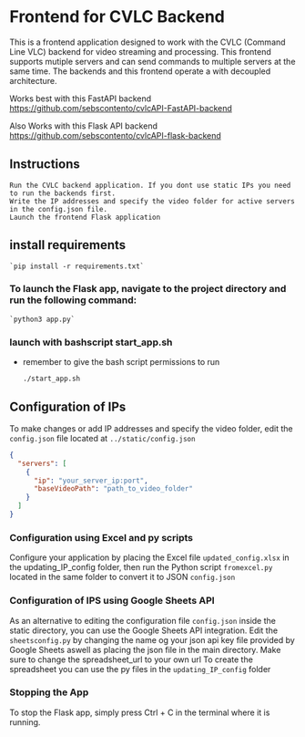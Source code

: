 # Frontend for CVLC Backend

This is a frontend application designed to work with the CVLC (Command Line VLC) backend for video streaming and processing. This frontend supports mutiple servers and can send commands to multiple servers at the same time. The backends and this frontend operate a with decoupled architecture. 

Works best with this FastAPI backend 
https://github.com/sebscontento/cvlcAPI-FastAPI-backend 

Also Works with this Flask API backend
https://github.com/sebscontento/cvlcAPI-flask-backend 


## Instructions

    Run the CVLC backend application. If you dont use static IPs you need to run the backends first.
    Write the IP addresses and specify the video folder for active servers in the config.json file.
    Launch the frontend Flask application

## install requirements

    `pip install -r requirements.txt`

### To launch the Flask app, navigate to the project directory and run the following command:

    `python3 app.py`


### launch with bashscript start_app.sh
- remember to give the bash script permissions to run 


    `./start_app.sh`



## Configuration of IPs

To make changes or add IP addresses and specify the video folder, edit the `config.json` file located at `../static/config.json`

```json
{
  "servers": [
    {
      "ip": "your_server_ip:port",
      "baseVideoPath": "path_to_video_folder"
    }
  ]
}
```

### Configuration using Excel and py scripts
Configure your application by placing the Excel file `updated_config.xlsx` in the updating_IP_config folder, then run the Python script `fromexcel.py` located in the same folder to convert it to JSON `config.json`

### Configuration of IPS using Google Sheets API
As an alternative to editing the configuration file `config.json` inside the static directory, you can use the Google Sheets API integration. 
Edit the `sheetsconfig.py` by changing the name og your json api key file provided by Google Sheets aswell as placing the json file in the main directory. 
Make sure to change the spreadsheet_url to your own url 
To create the spreadsheet you can use the py files in the `updating_IP_config` folder
 

### Stopping the App

To stop the Flask app, simply press Ctrl + C in the terminal where it is running.